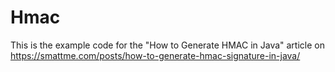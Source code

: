 Hmac
====

This is the example code for the "How to Generate HMAC in Java" article on https://smattme.com/posts/how-to-generate-hmac-signature-in-java/
